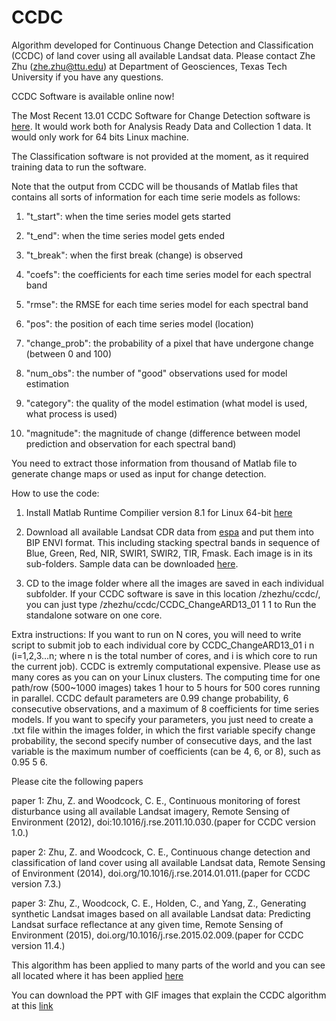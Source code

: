 # CCDC
Algorithm developed for Continuous Change Detection and Classification (CCDC) of land cover using all available Landsat data. Please contact Zhe Zhu (zhe.zhu@ttu.edu) at Department of Geosciences, Texas Tech University if you have any questions. 

CCDC Software is available online now!

The Most Recent 13.01 CCDC Software for Change Detection software is [here](https://drive.google.com/file/d/1WiVLh4yWQ44JdQj87Wgh7lBLs32Px1xI/view?usp=sharing). It would work both for Analysis Ready Data and Collection 1 data. It would only work for 64 bits Linux machine. 

The Classification software is not provided at the moment, as it required training data to run the software.

Note that the output from CCDC will be thousands of Matlab files that contains all sorts of information for each time serie models as follows: 

1. "t_start": when the time series model gets started

2. "t_end": when the time series model gets ended
 
3. "t_break": when the first break (change) is observed

4. "coefs": the coefficients for each time series model for each spectral band

5. "rmse": the RMSE for each time series model for each spectral band

6. "pos": the position of each time series model (location)
 
7. "change_prob": the probability of a pixel that have undergone change (between 0 and 100)
 
8. "num_obs": the number of "good" observations used for model estimation

9. "category": the quality of the model estimation (what model is used, what process is used)
 
10. "magnitude": the magnitude of change (difference between model prediction and observation for each spectral band)

You need to extract those information from thousand of Matlab file to generate change maps or used as input for change detection. 

How to use the code:

1. Install Matlab Runtime Compilier version 8.1 for Linux 64-bit [here](http://ssd.mathworks.com/supportfiles/downloads/R2017b/deployment_files/R2017b/installers/glnxa64/MCR_R2017b_glnxa64_installer.zip) 

2. Download all available Landsat CDR data from [espa](https://espa.cr.usgs.gov/) and put them into BIP ENVI format. This including stacking spectral bands in sequence of Blue, Green, Red, NIR, SWIR1, SWIR2, TIR, Fmask. Each image is in its sub-folders. Sample data can be downloaded [here](https://drive.google.com/drive/folders/1RerfMXpTrIOaZ_RG14MQlDnvFZZ4UBg2?usp=sharing).

3. CD to the image folder where all the images are saved in each individual subfolder. If your CCDC software is save in this location /zhezhu/ccdc/, you can just type /zhezhu/ccdc/CCDC_ChangeARD13_01 1 1 to Run the standalone sotware on one core. 

Extra instructions: If you want to run on N cores, you will need to write script to submit job to each individual core by CCDC_ChangeARD13_01 i n (i=1,2,3...n; where n is the total number of cores, and i is which core to run the current job). CCDC is extremly computational expensive. Please use as many cores as you can on your Linux clusters. The computing time for one path/row (500~1000 images) takes 1 hour to 5 hours for 500 cores running in parallel. CCDC default parameters are 0.99 change probability, 6 consecutive observations, and a maximum of 8 coefficients for time series models. If you want to specify your parameters, you just need to create a .txt file within the images folder, in which the first variable specify change probability, the second specify number of consecutive days, and the last variable is the maximum number of coefficients (can be 4, 6, or 8), such as 0.95 5 6. 

Please cite the following papers

paper 1: Zhu, Z. and Woodcock, C. E., Continuous monitoring of forest disturbance using all available Landsat imagery, Remote Sensing of Environment (2012), doi:10.1016/j.rse.2011.10.030.(paper for CCDC version 1.0.)

paper 2: Zhu, Z. and Woodcock, C. E., Continuous change detection and classification of land cover using all available Landsat data, Remote Sensing of Environment (2014), doi.org/10.1016/j.rse.2014.01.011.(paper for CCDC version 7.3.)

paper 3: Zhu, Z., Woodcock, C. E., Holden, C., and Yang, Z., Generating synthetic Landsat images based on all available Landsat data: Predicting Landsat surface reflectance at any given time, Remote Sensing of Environment (2015), doi.org/10.1016/j.rse.2015.02.009.(paper for CCDC version 11.4.)

This algorithm has been applied to many parts of the world and you can see all located where it has been applied [here](https://github.com/bullocke/Landsat-Database/blob/master/PRmap.geojson)  

You can download the PPT with GIF images that explain the CCDC algorithm at this [link](https://www.dropbox.com/s/1jzfte8mjy4qzzr/CCDC_algorithm_intro.pptx?dl=0)
